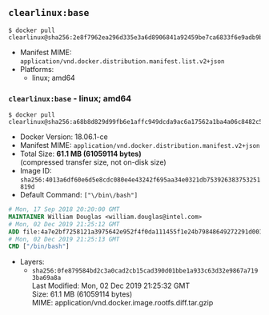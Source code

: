 ## `clearlinux:base`

```console
$ docker pull clearlinux@sha256:2e8f7962ea296d335e3a6d8906841a92459be7ca6833f6e9adb9bc7554158f6b
```

-	Manifest MIME: `application/vnd.docker.distribution.manifest.list.v2+json`
-	Platforms:
	-	linux; amd64

### `clearlinux:base` - linux; amd64

```console
$ docker pull clearlinux@sha256:a68b8d829d99fb6e1affc949dcda9ac6a17562a1ba4a06c8482c5006e90a56a3
```

-	Docker Version: 18.06.1-ce
-	Manifest MIME: `application/vnd.docker.distribution.manifest.v2+json`
-	Total Size: **61.1 MB (61059114 bytes)**  
	(compressed transfer size, not on-disk size)
-	Image ID: `sha256:4013a6df60e6d5e8cdc080e4e43242f695aa34e0321db753926383753251819d`
-	Default Command: `["\/bin\/bash"]`

```dockerfile
# Mon, 17 Sep 2018 20:20:00 GMT
MAINTAINER William Douglas <william.douglas@intel.com>
# Mon, 02 Dec 2019 21:25:12 GMT
ADD file:4a7e2bf7258121a3975642e952f4f0da111455f1e24b79848649272291d00197 in / 
# Mon, 02 Dec 2019 21:25:13 GMT
CMD ["/bin/bash"]
```

-	Layers:
	-	`sha256:0fe879584bd2c3a0cad2cb15cad390d01bbe1a933c63d32e9867a7193ba69a8a`  
		Last Modified: Mon, 02 Dec 2019 21:25:32 GMT  
		Size: 61.1 MB (61059114 bytes)  
		MIME: application/vnd.docker.image.rootfs.diff.tar.gzip
